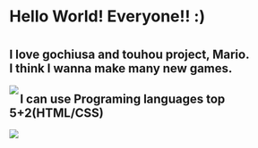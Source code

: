 <link rel="preconnect" href="https://fonts.googleapis.com">
<link rel="preconnect" href="https://fonts.gstatic.com" crossorigin>
<link href="https://fonts.googleapis.com/css2?family=RocknRoll+One&display=swap" rel="stylesheet">

<h1>Hello World! Everyone!! :)<h1>
<h2>I love gochiusa and touhou project, Mario.<br> I think I wanna make many new games.</h2>
  
<img align="left" src="https://github-readme-stats.vercel.app/api/top-langs/?username=kaepi2022" />

## I can use Programing languages top 5+2(HTML/CSS)
<img src="https://skillicons.dev/icons?i=c,cpp,cs,fortran,py,html,css" />

